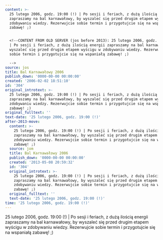 ```yaml
---
content: >-
  25 lutego 2006, godz. 19:00 (!) | Po sesji i feriach, z dużą ilością energii
  zapraszamy na bal karnawałowy, by wyszaleć się przed drugim etapem wyścigu w
  zdobywaniu wiedzy. Rezerwujcie sobie termin i przygotujcie się na wspaniałą
  zabawę! ;)


  <!--CONTENT FROM OLD SERVER (jos before 2013): 25 lutego 2006, godz. 19:00 (!)
  | Po sesji i feriach, z dużą ilością energii zapraszamy na bal karnawałowy, by
  wyszaleć się przed drugim etapem wyścigu w zdobywaniu wiedzy. Rezerwujcie
  sobie termin i przygotujcie się na wspaniałą zabawę! ;)

  -->
source: jos
title: Bal Karnawałowy 2006
publish_down: '0000-00-00 00:00:00'
created: '2006-02-02 18:51:10'
id: '304'
original_introtext: >-
  25 lutego 2006, godz. 19:00 (!) | Po sesji i feriach, z dużą ilością energii
  zapraszamy na bal karnawałowy, by wyszaleć się przed drugim etapem wyścigu w
  zdobywaniu wiedzy. Rezerwujcie sobie termin i przygotujcie się na wspaniałą
  zabawę! ;)
original_fulltext: ''
text-date: '25 lutego 2006, godz. 19:00 (!)'
after-2013-move:
  content: >-
    25 lutego 2006, godz. 19:00 (!) | Po sesji i feriach, z dużą ilością energii
    zapraszamy na bal karnawałowy, by wyszaleć się przed drugim etapem wyścigu w
    zdobywaniu wiedzy. Rezerwujcie sobie termin i przygotujcie się na wspaniałą
    zabawę! ;)
  source: jom
  title: Bal Karnawałowy 2006
  publish_down: '0000-00-00 00:00:00'
  created: '2013-05-08 20:59:32'
  id: '304'
  original_introtext: >-
    25 lutego 2006, godz. 19:00 (!) | Po sesji i feriach, z dużą ilością energii
    zapraszamy na bal karnawałowy, by wyszaleć się przed drugim etapem wyścigu w
    zdobywaniu wiedzy. Rezerwujcie sobie termin i przygotujcie się na wspaniałą
    zabawę! ;)
  original_fulltext: ''
  text-date: '25 lutego 2006, godz. 19:00 (!)'
time: '25 lutego 2006, godz. 19:00 (!)'
---
```

25 lutego 2006, godz. 19:00 (!) | Po sesji i feriach, z dużą ilością energii zapraszamy na bal karnawałowy, by wyszaleć się przed drugim etapem wyścigu w zdobywaniu wiedzy. Rezerwujcie sobie termin i przygotujcie się na wspaniałą zabawę! ;)

<!--CONTENT FROM OLD SERVER (jos before 2013): 25 lutego 2006, godz. 19:00 (!) | Po sesji i feriach, z dużą ilością energii zapraszamy na bal karnawałowy, by wyszaleć się przed drugim etapem wyścigu w zdobywaniu wiedzy. Rezerwujcie sobie termin i przygotujcie się na wspaniałą zabawę! ;)
-->

<!--{{json:{"created_date":"2006-02-02 18:51:10","publish_down":"0000-00-00 00:00:00","id":"304"}}}-->